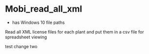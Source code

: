 # Mobi_read_all_xml

* has Windows 10 file paths

Read all XML license files for each plant and put them in a csv file for spreadsheet viewing

test change two
